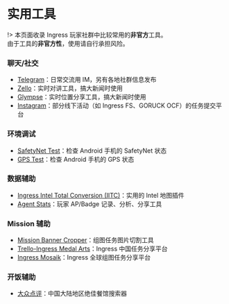 # 实用工具

!> 本页面收录 Ingress 玩家社群中比较常用的**非官方**工具。  
由于工具的**非官方性**，使用请自行承担风险。

### 聊天/社交

- [Telegram](https://telegram.org)：日常交流用 IM，另有各地社群信息发布
- [Zello](https://zello.com)：实时对讲工具，搞大新闻时使用
- [Glympse](https://glympse.com)：实时位置分享工具，搞大新闻时使用
- [Instagram](https://instagram.com)：部分线下活动（如 Ingress FS、GORUCK OCF）的任务提交平台

### 环境调试

- [SafetyNet Test](https://play.google.com/store/apps/details?id=org.freeandroidtools.safetynettest&hl=en)：检查 Android 手机的 SafetyNet 状态
- [GPS Test](https://play.google.com/store/apps/details?id=com.chartcross.gpstest&hl=en)：检查 Android 手机的 GPS 状态

### 数据辅助

- [Ingress Intel Total Conversion (IITC)](https://iitc.me)：实用的 Intel 地图插件 
- [Agent Stats](https://www.agent-stats.com)：玩家 AP/Badge 记录、分析、分享工具


### Mission 辅助

- [Mission Banner Cropper](https://giacintogarcea.com/ingress/tools/missionset/)：组图任务图片切割工具
- [Trello-Ingress Medal Arts](https://trello.com/b/LvwOjrYP/ingress-medal-arts)：Ingress 中国任务分享平台
- [Ingress Mosaik](https://ingressmosaik.com/cn)：Ingress 全球组图任务分享平台

### 开饭辅助

- [大众点评](http://dianping.com)：中国大陆地区绝佳餐馆搜索器